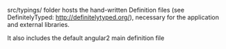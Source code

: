 src/typings/ folder hosts the hand-written Definition files (see DefinitelyTyped: http://definitelytyped.org/), necessary for the application and external libraries.

It also includes the default angular2 main definition file